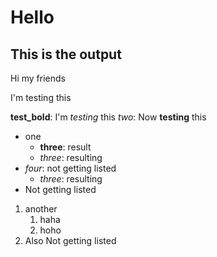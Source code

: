 # Hello
## This is the output

Hi my friends

I'm testing this

**test_bold**: I'm *testing* this
*two*: Now **testing** this

- one
    - **three**: result
    - *three*: resulting
- *four*: not getting listed
    - *three*: resulting
- Not getting listed

1. another
    1. haha
    2. hoho
2. Also Not getting listed
